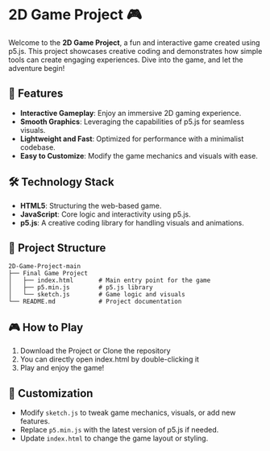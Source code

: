 # 2D Game Project 🎮

Welcome to the **2D Game Project**, a fun and interactive game created using p5.js. This project showcases creative coding and demonstrates how simple tools can create engaging experiences. Dive into the game, and let the adventure begin!

## 🚀 Features

- **Interactive Gameplay**: Enjoy an immersive 2D gaming experience.
- **Smooth Graphics**: Leveraging the capabilities of p5.js for seamless visuals.
- **Lightweight and Fast**: Optimized for performance with a minimalist codebase.
- **Easy to Customize**: Modify the game mechanics and visuals with ease.

## 🛠️ Technology Stack

- **HTML5**: Structuring the web-based game.
- **JavaScript**: Core logic and interactivity using p5.js.
- **p5.js**: A creative coding library for handling visuals and animations.

## 📂 Project Structure

```
2D-Game-Project-main
├── Final Game Project
│   ├── index.html       # Main entry point for the game
│   ├── p5.min.js        # p5.js library
│   └── sketch.js        # Game logic and visuals
└── README.md            # Project documentation
```

## 🎮 How to Play

1. Download the Project or Clone the repository
2. You can directly open index.html by double-clicking it 
3. Play and enjoy the game!

## 🧩 Customization

- Modify `sketch.js` to tweak game mechanics, visuals, or add new features.
- Replace `p5.min.js` with the latest version of p5.js if needed.
- Update `index.html` to change the game layout or styling.
